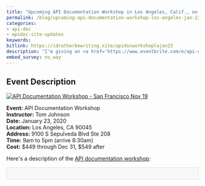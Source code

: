 ```yaml
---
title: "Upcoming API Documentation Workshop in Los Angeles, Calif., on January 23, 2020"
permalink: /blog/upcoming-api-documentation-workshop-los-angeles-jan-23/
categories:
- api-doc
- apidoc-site-updates
keywords:
bitlink: https://idratherbewriting.site/apidocworkshoplajan23
description: "I'm giving an <a href='https://www.eventbrite.com/e/api-documentation-workshop-los-angeles-jan-23-2020-tickets-84487066089'>API Documentation Workshop</a> in Los Angeles, California, on January 23, 2020. Details are below. You can <a href='https://www.eventbrite.com/e/api-documentation-workshop-los-angeles-jan-23-2020-tickets-84487066089'>register on Eventbrite here</a>."
embed_survey: no_way
---
```


## Event Description

<a href="https://www.eventbrite.com/e/api-documentation-workshop-los-angeles-jan-23-2020-tickets-84487066089"><img src="https://s3.us-west-1.wasabisys.com/idbwmedia.com/images/api-doc-workshop-los-angeles2.png" alt="API Documentation Workshop - San Francisco Nov 19"/></a>

**Event:** API Documentation Workshop<br/>
**Instructor:** Tom Johnson<br/>
**Date:** January 23, 2020 <br/>
**Location:** Los Angeles, CA 90045<br/>
**Address:** 9100 S Sepulveda Blvd Ste 208<br/>
**Time:** 9am to 5pm (arrive 8:30am)<br/>
**Cost:** $449 through Dec 31, $549 after

Here's a description of the [API documentation workshop](https://www.eventbrite.com/e/api-documentation-workshop-los-angeles-jan-23-2020-tickets-84487066089):

<div style="background-color: #f8f8f8; border: 1px solid #dedede; padding: 15px; margin: 15px 0px;">
<script>
         var settings = {
           "async": true,
           "crossDomain": true,
           "url": "https://www.eventbriteapi.com/v3/events/84487066089/?token={{site.eventbrite_public_token}}",
           "method": "GET"
         }

         $.ajax(settings).done(function (response) {
           console.log(response);

           var name = response.name.html;
           $("#eventName").append(name);
          var content = response.description.html;
           $("#eventDescription").append(content);
           var url = response.url;
           $("#eventLink").append('<p><i>To register for the workshop, <a href="' + url + '">view the event on EventBrite</a> and click the <b>Tickets</b> button.</i></p>');
         });
      </script>
      <h2><div id="eventName"></div></h2>
      <div id="eventDescription"></div>
</div>

## Register for the Workshop

<div style="margin-top:10px;" id="eventLink"></div>

## Questions

If you have any questions, just reach out to me at <a href="mailto:tomjoht@gmail.com">tomjoht@gmail.com</a>.

(By the way, the above title, description, and link are pulled from EventBrite directly through the [Retrieve an Event](https://www.eventbrite.com/platform/api#/reference/event/retrieve-an-event) endpoint in the EventBrite API. This is something you'll learn to do in the workshop.)

## Video recording

I recorded the first part of the workshop and have made it available below.

<iframe width="640" height="360" src="https://www.youtube.com/embed/Ew3_sdRcEA0" frameborder="0" allow="accelerometer; autoplay; encrypted-media; gyroscope; picture-in-picture" allowfullscreen></iframe>

This recording covers these two sections in my [API course](/learnapidoc/):

* [Introduction to REST API documentation](/learnapidoc/docapis_intro_to_rest_api_doc.html)
* [Using an API like a developer](/learnapidoc/likeadeveloper.html)

See [Introduction to API documentation - Recording from Los Angeles API documentation workshop](/blog/introduction-to-api-documentation-la-workshop-recording/) for more details.

{% include random_ad.html %}
